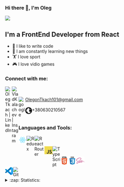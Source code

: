 ### Hi there 👋, I'm Oleg

![](https://komarev.com/ghpvc/?username=KratosHome)

## I'm a FrontEnd Developer from React

- 🧘 I like to write code
- 🥅 I am constantly learning new things
- 🏋 I love sport
- 🎮 I love vidio games

### Connect with me:

[<img align="left" alt="OlegTkach | LinkedIn" width="22px" src="https://cdn.jsdelivr.net/npm/simple-icons@v3/icons/linkedin.svg" />][linkedin]
[<img align="left" alt="VladKalachev | Instagram" width="22px" src="https://cdn.jsdelivr.net/npm/simple-icons@v3/icons/instagram.svg" />][instagram]
<br />
<br />
<img align="left" alt="google" width="22px" src="https://cdn.jsdelivr.net/npm/simple-icons@3.13.0/icons/google.svg" /> <OlegonTkach101@gmail.com>
<br />
<br />
<img align="left" alt="phone" width="22px" src="https://raw.githubusercontent.com/iconic/open-iconic/master/svg/globe.svg" /> +380630210567
<br />
<br />
### Languages and Tools:


<img align="left" alt="React" width="26px" src="https://raw.githubusercontent.com/github/explore/80688e429a7d4ef2fca1e82350fe8e3517d3494d/topics/react/react.png" />
<img align="left" alt="Redux" width="26px" src="https://brandslogos.com/wp-content/uploads/images/large/redux-logo.png" />
<img align="left" alt="React Router" width="33px" src="https://daqxzxzy8xq3u.cloudfront.net/wp-content/uploads/2019/04/30123219/react-router-dom-feature-img.jpg" />
<br />
<br />
<img align="left" alt="JavaScript" width="26px" src="https://raw.githubusercontent.com/github/explore/80688e429a7d4ef2fca1e82350fe8e3517d3494d/topics/javascript/javascript.png" />
<img align="left" alt="TypeScript" width="26px" src="https://procoders.tech/wp-content/uploads/2020/11/Typescript_logo_2020.svg" />
<br />
<br />
<img align="left" alt="HTML5" width="26px" src="https://raw.githubusercontent.com/github/explore/80688e429a7d4ef2fca1e82350fe8e3517d3494d/topics/html/html.png" />
<img align="left" alt="CSS3" width="26px" src="https://raw.githubusercontent.com/github/explore/80688e429a7d4ef2fca1e82350fe8e3517d3494d/topics/css/css.png" />
<img align="left" alt="Sass" width="26px" src="https://raw.githubusercontent.com/github/explore/80688e429a7d4ef2fca1e82350fe8e3517d3494d/topics/sass/sass.png" />
<br />
<br />
<img align="left" alt="Visual Studio Code" width="26px" src="https://raw.githubusercontent.com/github/explore/80688e429a7d4ef2fca1e82350fe8e3517d3494d/topics/visual-studio-code/visual-studio-code.png" />
<img align="left" alt="Git" width="26px" src="https://cdn.jsdelivr.net/npm/simple-icons@3.13.0/icons/git.svg" />

<br />
<br />
<details>
  <summary>:zap: Statistics:</summary>
   <img align="left" alt="codeSTACKr's GitHub Stats" src="https://github-readme-stats.vercel.app/api/top-langs/?username=KratosHome&langs_count=8&layout=compact&theme=radical" />
    <br />
    <img align="left" alt="codeSTACKr's GitHub Stats" src="https://github-readme-stats.vercel.app/api?username=KratosHome&show_icons=true&theme=radical" />
</details>

[linkedin]: https://www.linkedin.com/in/olegtkach101/
[google]: OlegonTkach101@gmail.com
[instagram]: https://www.instagram.com/kratoshome/
